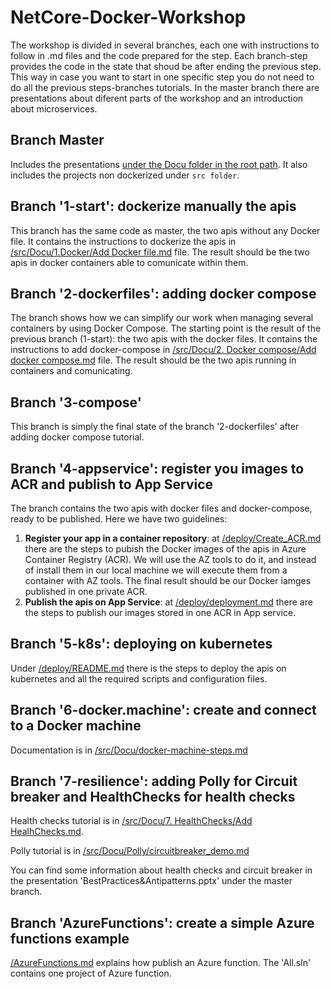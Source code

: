# NetCore-Docker-Workshop

The workshop is divided in several branches, each one with instructions to follow in .md files and the code prepared for the step. Each branch-step provides the code in the state that shoud be after ending the previous step. This way in case you want to start in one specific step you do not need to do all the previous steps-branches tutorials. In the master branch there are presentations about diferent parts of the workshop and an introduction about microservices.

## Branch Master
Includes the presentations [under the Docu folder in the root path](https://github.com/PlainConcepts/NetCore-Docker-Workshop/tree/master/Docu). It also includes the projects non dockerized under `src folder`.

## Branch '1-start': dockerize manually the apis
This branch has the same code as master, the two apis without any Docker file. It contains the instructions to dockerize the apis in [/src/Docu/1.Docker/Add Docker file.md](https://github.com/PlainConcepts/NetCore-Docker-Workshop/blob/1-start/src/Docu/1.Docker/Add%20Docker%20file.md) file. The result should be the two apis in docker containers able to comunicate within them.

## Branch '2-dockerfiles': adding docker compose
The branch shows how we can simplify our work when managing several containers by using Docker Compose. The starting point is the result of the previous branch (1-start): the two apis with the docker files. It contains the instructions to add docker-compose in [/src/Docu/2. Docker compose/Add docker compose.md](https://github.com/PlainConcepts/NetCore-Docker-Workshop/tree/2-dockerfiles/src/Docu/2.%20Docker%20compose) file. The result should be the two apis running in containers and comunicating.

## Branch '3-compose'
This branch is simply the final state of the branch '2-dockerfiles' after adding docker compose tutorial.

## Branch '4-appservice': register you images to ACR and publish to App Service
The branch contains the two apis with docker files and docker-compose, ready to be published. Here we have two guidelines:
1. **Register your app in a container repository**: at [/deploy/Create_ACR.md](https://github.com/PlainConcepts/NetCore-Docker-Workshop/blob/4-appservice/deploy/Create_ACR.md) there are the steps to pubish the Docker images of the apis in Azure Container Registry (ACR). We will use the AZ tools to do it, and instead of install them in our local machine we will execute them from a container with AZ tools. The final result should be our Docker iamges published in one private ACR.
2. **Publish the apis on App Service**: at [/deploy/deployment.md](https://github.com/PlainConcepts/NetCore-Docker-Workshop/blob/4-appservice/deploy/deployment.md) there are the steps to publish our images stored in one ACR in App service.

## Branch '5-k8s': deploying on kubernetes
Under [/deploy/README.md](https://github.com/PlainConcepts/NetCore-Docker-Workshop/blob/5-k8s/deploy/README.md) there is the steps to deploy the apis on kubernetes and all the required scripts and configuration files.

## Branch '6-docker.machine': create and connect to a Docker machine
 Documentation is in [/src/Docu/docker-machine-steps.md](https://github.com/PlainConcepts/NetCore-Docker-Workshop/blob/6-docker-machine/src/Docu/docker-machine-steps.md)

 ## Branch '7-resilience': adding Polly for Circuit breaker and HealthChecks for health checks
 Health checks tutorial is in [/src/Docu/7. HealthChecks/Add HealhChecks.md](https://github.com/PlainConcepts/NetCore-Docker-Workshop/blob/7-resilience/src/Docu/7.%20HealthChecks/Add%20HealhChecks.md).
 
 Polly tutorial is in [/src/Docu/Polly/circuitbreaker_demo.md](https://github.com/PlainConcepts/NetCore-Docker-Workshop/blob/7-resilience/src/Docu/Polly/circuitbreaker_demo.md)

 You can find some information about health checks and circuit breaker in the presentation 'BestPractices&Antipatterns.pptx' under the master branch.

 ## Branch 'AzureFunctions': create a simple Azure functions example
 [/AzureFunctions.md](https://github.com/PlainConcepts/NetCore-Docker-Workshop/blob/AzureFunctions/AzureFunctions.md) explains how publish an Azure function. The 'All.sln' contains one project of Azure function.

 ## 




